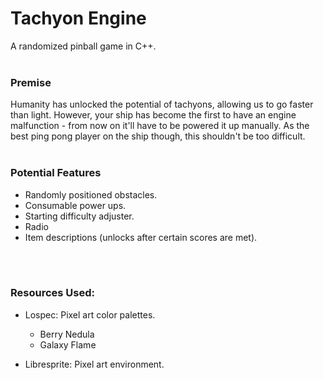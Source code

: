 # Tachyon Engine
A randomized pinball game in C++.
<br>
<br>

### Premise
Humanity has unlocked the potential of tachyons, allowing us to go faster than light. However, your ship has become the first to have an engine malfunction - from now on it'll have to be powered it up manually. As the best ping pong player on the ship though, this shouldn't be too difficult.
<br>
<br>

### Potential Features
- Randomly positioned obstacles.
- Consumable power ups.
- Starting difficulty adjuster.
- Radio
- Item descriptions (unlocks after certain scores are met).
<br>
<br>

### Resources Used:
- Lospec: Pixel art color palettes.
  - Berry Nedula
  - Galaxy Flame

- Libresprite: Pixel art environment.
